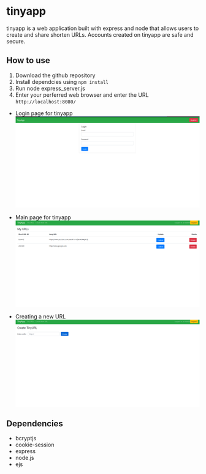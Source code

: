 #    tinyapp 
tinyapp is a web application built with express and node that allows users to create and share shorten URLs. Accounts created on tinyapp are safe and secure.
## How to use
1. Download the github repository
2. Install dependcies using `npm install`
3. Run node express_server.js
4. Enter your perferred web browser and enter the URL `http://localhost:8080/`
- Login page for tinyapp
![Alt text](<images/Screenshot 2024-05-04 205819.png>)

- Main page for tinyapp
![Alt text](<images/Screenshot 2024-05-04 205857.png>)

- Creating a new URL
![Alt text](<images/Screenshot 2024-05-04 205912.png>)


## Dependencies
- bcryptjs
- cookie-session
- express
- node.js
- ejs